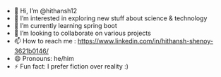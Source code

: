 - 👋 Hi, I’m @hithansh12
- 👀 I’m interested in exploring new stuff about science & technology 
- 🌱 I’m currently learning spring boot 
- 💞️ I’m looking to collaborate on various projects
- 📫 How to reach me : https://www.linkedin.com/in/hithansh-shenoy-3621b0146/
- 😄 Pronouns: he/him
- ⚡ Fun fact: I prefer fiction over reality :)

<!---
hithansh12/hithansh12 is a ✨ special ✨ repository because its `README.md` (this file) appears on your GitHub profile.
You can click the Preview link to take a look at your changes.
--->

